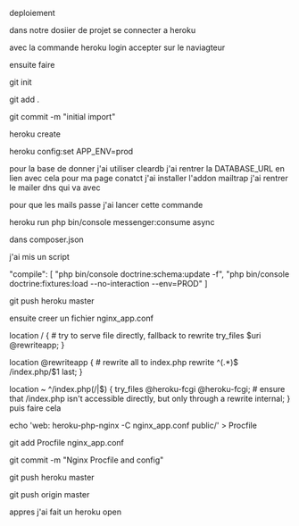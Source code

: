 deploiement 

dans notre dosiier de projet se connecter a heroku 

avec la commande heroku login accepter sur le naviagteur 

ensuite faire 

git init

git add .

git commit -m "initial import"

heroku create

heroku config:set APP_ENV=prod

pour la base de donner j'ai utiliser cleardb 
j'ai rentrer la DATABASE_URL en lien avec cela 
pour ma page conatct j'ai installer l'addon mailtrap j'ai rentrer le mailer dns qui va avec 

pour que les mails passe j'ai lancer cette commande 

heroku run  php bin/console messenger:consume async




dans composer.json 

j'ai mis un script 

"compile": [
            "php bin/console doctrine:schema:update -f",
            "php bin/console doctrine:fixtures:load --no-interaction --env=PROD"
]



git push heroku master

ensuite creer un fichier nginx_app.conf


location / {
    # try to serve file directly, fallback to rewrite
    try_files $uri @rewriteapp;
}

location @rewriteapp {
    # rewrite all to index.php
    rewrite ^(.*)$ /index.php/$1 last;
}

location ~ ^/index\.php(/|$) {
    try_files @heroku-fcgi @heroku-fcgi;
    # ensure that /index.php isn't accessible directly, but only through a rewrite
    internal;
}
puis faire cela 


echo 'web: heroku-php-nginx -C nginx_app.conf public/' > Procfile

git add Procfile nginx_app.conf

git commit -m "Nginx Procfile and config"

git push heroku master 

git push origin master 

appres j'ai fait un heroku open 


